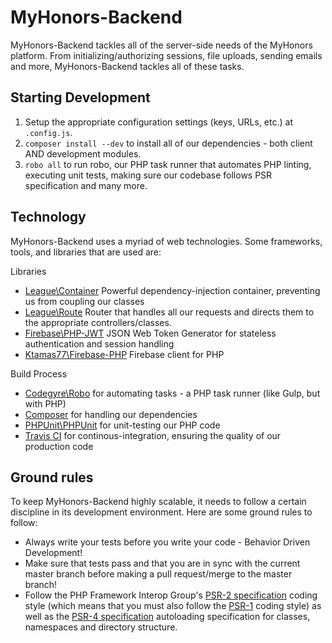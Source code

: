 # MyHonors-Backend 

MyHonors-Backend tackles all of the server-side needs of the MyHonors platform. From initializing/authorizing sessions, file uploads, sending emails and more, MyHonors-Backend tackles all of these tasks.

## Starting Development

1. Setup the appropriate configuration settings (keys, URLs, etc.) at `.config.js`.
2. `composer install --dev` to install all of our dependencies - both client AND development modules.
4. `robo all` to run robo, our PHP task runner that automates PHP linting, executing unit tests, making sure our codebase follows PSR specification and many more.

## Technology
MyHonors-Backend uses a myriad of web technologies. Some frameworks, tools, and libraries that are used are:

Libraries
* [League\Container](http://container.thephpleague.com/) Powerful dependency-injection container, preventing us from coupling our classes
* [League\Route](http://route.thephpleague.com/) Router that handles all our requests and directs them to the appropriate controllers/classes.
* [Firebase\PHP-JWT](https://github.com/firebase/php-jwt) JSON Web Token Generator for stateless authentication and session handling
* [Ktamas77\Firebase-PHP](https://github.com/ktamas77/firebase-php) Firebase client for PHP 

Build Process
* [Codegyre\Robo](http://robo.li/) for automating tasks - a PHP task runner (like Gulp, but with PHP)
* [Composer](https://getcomposer.org/) for handling our dependencies
* [PHPUnit\PHPUnit](https://phpunit.de/) for unit-testing our PHP code
* [Travis CI](https://travis-ci.org/) for continous-integration, ensuring the quality of our production code

## Ground rules
To keep MyHonors-Backend highly scalable, it needs to follow a certain discipline in its development environment. Here are some ground rules to follow:

* Always write your tests before you write your code - Behavior Driven Development!
* Make sure that tests pass and that you are in sync with the current master branch before making a pull request/merge to the master branch!
* Follow the PHP Framework Interop Group's [PSR-2 specification](http://www.php-fig.org/psr/psr-2/) coding style (which means that you must also follow the [PSR-1](http://www.php-fig.org/psr/psr-1/) coding style) as well as the [PSR-4 specification](http://www.php-fig.org/psr/psr-4/) autoloading specification for classes, namespaces and directory structure.